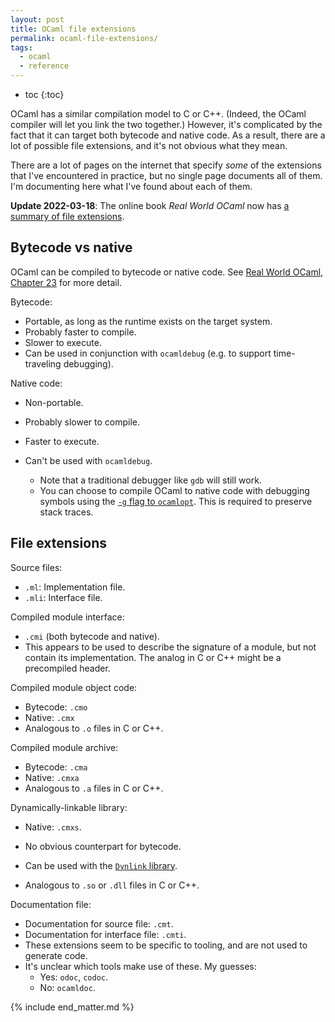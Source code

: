 ```yaml
---
layout: post
title: OCaml file extensions
permalink: ocaml-file-extensions/
tags:
  - ocaml
  - reference
---
```


* toc
{:toc}

OCaml has a similar compilation model to C or C++. (Indeed, the OCaml compiler
will let you link the two together.) However, it's complicated by the fact that
it can target both bytecode and native code. As a result, there are a lot of
possible file extensions, and it's not obvious what they mean.

There are a lot of pages on the internet that specify *some* of the extensions
that I've encountered in practice, but no single page documents all of them.
I'm documenting here what I've found about each of them.

**Update 2022-03-18**: The online book *Real World OCaml* now has [a summary of file extensions][rwo-file-extensions].

  [rwo-file-extensions]: https://dev.realworldocaml.org/compiler-backend.html#scrollNav-4

## Bytecode vs native

OCaml can be compiled to bytecode or native code. See [Real World OCaml, Chapter
23][rwo-bytecode-native-code] for more detail.

  [rwo-bytecode-native-code]: https://dev.realworldocaml.org/compiler-backend.html

Bytecode:

* Portable, as long as the runtime exists on the target system.
* Probably faster to compile.
* Slower to execute.
* Can be used in conjunction with `ocamldebug` (e.g. to support time-traveling
  debugging).

Native code:

* Non-portable.
* Probably slower to compile.
* Faster to execute.
* Can't be used with `ocamldebug`.
  * Note that a traditional debugger like `gdb` will still work.
  * You can choose to compile OCaml to native code with debugging symbols using
    the [`-g` flag to `ocamlopt`][ocamlopt]. This is required to preserve stack
    traces.

  [ocamlopt]: https://caml.inria.fr/pub/docs/manual-ocaml/native.html

## File extensions

Source files:

* `.ml`: Implementation file.
* `.mli`: Interface file.

Compiled module interface:

* `.cmi` (both bytecode and native).
* This appears to be used to describe the signature of a module, but not contain
  its implementation. The analog in C or C++ might be a precompiled header.

Compiled module object code:

* Bytecode: `.cmo`
* Native: `.cmx`
* Analogous to `.o` files in C or C++.

Compiled module archive:

* Bytecode: `.cma`
* Native: `.cmxa`
* Analogous to `.a` files in C or C++.

Dynamically-linkable library:

* Native: `.cmxs`.
* No obvious counterpart for bytecode.
* Can be used with the [`Dynlink` library][dynlink].
* Analogous to `.so` or `.dll` files in C or C++.

  [dynlink]: https://caml.inria.fr/pub/docs/manual-ocaml/libdynlink.html

Documentation file:

* Documentation for source file: `.cmt`.
* Documentation for interface file: `.cmti`.
* These extensions seem to be specific to tooling, and are not used to generate
  code.
* It's unclear which tools make use of these. My guesses:
  * Yes: `odoc`, `codoc`.
  * No: `ocamldoc`.

{% include end_matter.md %}
